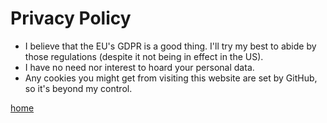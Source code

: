Privacy Policy
==============

* I believe that the EU's GDPR is a good thing. I'll try my best to abide by those regulations (despite it not being in effect in the US).
* I have no need nor interest to hoard your personal data.
* Any cookies you might get from visiting this website are set by GitHub, so it's beyond my control.

[home](index.md)
